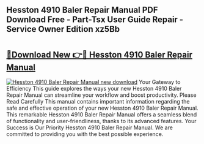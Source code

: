 ## Hesston 4910 Baler Repair Manual PDF Download Free - Part-Tsx User Guide Repair - Service Owner Edition xz5Bb

# <h2><a href="http://bc54066.oget.top/?id=Hesston+4910+Baler+Repair+Manual">🔗Download New 👉🔴 Hesston 4910 Baler Repair Manual</a></h2>

[![Hesston 4910 Baler Repair Manual new download](https://i.imgur.com/5g1atiW.png)](http://bc54066.oget.top/?id=Hesston+4910+Baler+Repair+Manual)
Your Gateway to Efficiency This guide explores the ways your new Hesston 4910 Baler Repair Manual can streamline your workflow and boost productivity. Please Read Carefully This manual contains important information regarding the safe and effective operation of your new Hesston 4910 Baler Repair Manual. This remarkable Hesston 4910 Baler Repair Manual offers a seamless blend of functionality and user-friendliness, thanks to its advanced features. Your Success is Our Priority Hesston 4910 Baler Repair Manual. We are committed to providing you with the best possible experience.
